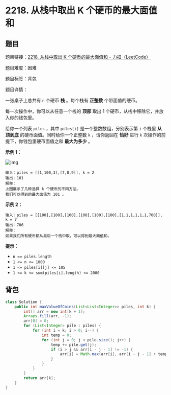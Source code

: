 # 2218. 从栈中取出 K 个硬币的最大面值和

## 题目

题目链接：[2218. 从栈中取出 K 个硬币的最大面值和 - 力扣（LeetCode）](https://leetcode.cn/problems/maximum-value-of-k-coins-from-piles/description/)

题目难度：困难

题目标签：背包

题目详情：

一张桌子上总共有 `n` 个硬币 **栈** 。每个栈有 **正整数** 个带面值的硬币。

每一次操作中，你可以从任意一个栈的 **顶部** 取出 1 个硬币，从栈中移除它，并放入你的钱包里。

给你一个列表 `piles` ，其中 `piles[i]` 是一个整数数组，分别表示第 `i` 个栈里 **从顶到底** 的硬币面值。同时给你一个正整数 `k` ，请你返回在 **恰好** 进行 `k` 次操作的前提下，你钱包里硬币面值之和 **最大为多少** 。

**示例 1：**

![img](https://assets.leetcode.com/uploads/2019/11/09/e1.png)

```
输入：piles = [[1,100,3],[7,8,9]], k = 2
输出：101
解释：
上图展示了几种选择 k 个硬币的不同方法。
我们可以得到的最大面值为 101 。
```

**示例 2：**

```
输入：piles = [[100],[100],[100],[100],[100],[100],[1,1,1,1,1,1,700]], k = 7
输出：706
解释：
如果我们所有硬币都从最后一个栈中取，可以得到最大面值和。
```

**提示：**

- `n == piles.length`
- `1 <= n <= 1000`
- `1 <= piles[i][j] <= 105`
- `1 <= k <= sum(piles[i].length) <= 2000`



## 背包

``` java
class Solution {
    public int maxValueOfCoins(List<List<Integer>> piles, int k) {
        int[] arr = new int[k + 1];
        Arrays.fill(arr, -1);
        arr[0] = 0;
        for (List<Integer> pile : piles) {
            for (int i = k; i > 0; i--) {
                int temp = 0;
                for (int j = 0; j < pile.size(); j++) {
                    temp += pile.get(j);
                    if (i > j && arr[i - j - 1] != -1) {
                        arr[i] = Math.max(arr[i], arr[i - j - 1] + temp);
                    }
                }
            }
        }
        return arr[k];
    }
}
```